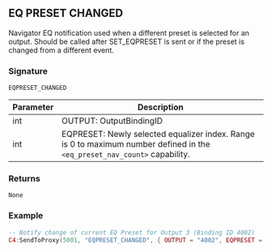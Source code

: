 ## EQ PRESET CHANGED

Navigator EQ notification used when a different preset is selected for an output.  Should be called after SET\_EQPRESET is sent or if the preset is changed from a different event. 



### Signature

`EQPRESET_CHANGED`


| Parameter | Description |
| --- | --- |
| int | OUTPUT: OutputBindingID |
| int | EQPRESET: Newly selected equalizer index. Range is 0 to maximum number defined in the  `<eq_preset_nav_count>` capability. |


### Returns

`None`


### Example

```lua
-- Notify change of current EQ Preset for Output 3 (Binding ID 4002)
C4:SendToProxy(5001, "EQPRESET_CHANGED", { OUTPUT = "4002", EQPRESET = 2 }, "NOTIFY")
```

